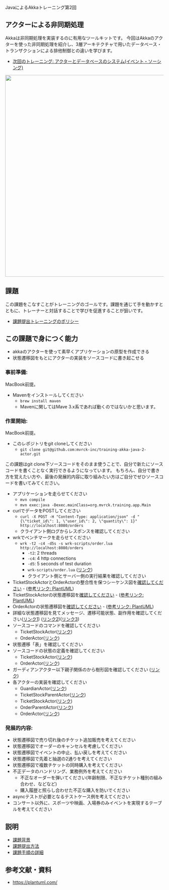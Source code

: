 JavaによるAkkaトレーニング第2回 

## アクターによる非同期処理

Akkaは非同期処理を実装するのに有用なツールキットです。
今回はAkkaのアクターを使った非同期処理を紹介し、3層アーキテクチャで用いたデータベース・トランザクションによる排他制御との違いを学びます。

- [次回のトレーニング: アクターとデータベースのシステム(イベント・ソーシング)](https://github.com/mvrck-inc/training-akka-java-3-persistence)

<p align="center">
  <img width=640 src="https://user-images.githubusercontent.com/7414320/79640175-17735500-81cb-11ea-94b3-0141d47be6ae.png">
</p>


## 課題

この課題をこなすことがトレーニングのゴールです。課題を通じて手を動かすとともに、トレーナーと対話することで学びを促進することが狙いです。

- [課題提出トレーニングのポリシー](https://github.com/mvrck-inc/training-akka-java-1-preparation/blob/master/POLICIES.md)


## この課題で身につく能力

- akkaのアクターを使って素早くアプリケーションの原型を作成できる
- 状態遷移図をもとにアクターの実装をソースコードに書き起こせる

### 事前準備:

MacBook前提。

- Mavenをインストールしてください
  - `brew install maven`
  - Mavenに関してはMave 3.x系であれば動くのではないかと思います。
  
### 作業開始:

MacBook前提。

- このレポジトリをgit cloneしてください
  - `git clone git@github.com:mvrck-inc/training-akka-java-2-actor.git`
  
この課題はgit clone下ソースコードをそのまま使うことで、自分で新たにソースコードを書くことなく実行できるようになっています。
もちろん、自分で書き方を覚えたい方や、最後の発展的内容に取り組みたい方はご自分でぜひソースコードを書いてみてください。

- アプリケーションを走らせてください
  - `mvn compile`
  - `mvn exec:java -Dexec.mainClass=org.mvrck.training.app.Main`
- curlでデータをPOSTしてください
  - `curl -X POST -H "Content-Type: application/json" -d "{\"ticket_id\": 1, \"user_id\": 2, \"quantity\": 1}"  http://localhost:8080/orders`
  - クライアント側ログからレスポンスを確認してください
- wrkでベンチマークを走らせてください
  - `wrk -t2 -c4 -d5s -s wrk-scripts/order.lua http://localhost:8080/orders`
    - `-t2`: 2 threads
    - `-c4`: 4 http connections
    - `-d5`: 5 seconds of test duration
    - `wrk-scripts/order.lua` ([リンク](./wrk-scrips/order.lua))
    - クライアント側とサーバー側の実行結果を確認してください
- TicketStockActorとOrderActorの整合性を保つシーケンス図を[確認してください](http://www.plantuml.com/plantuml/uml/SoWkIImgAStDuU9IyWW92L1m3F1KKj2rKmZ9JCvEBGakoK_ETamkoI-oKYWeoazEBIvMo2zAIItYGfS7wV47oK1L9nUb9fQaGXGZ6ssZYwAiABMu83-lE9MBoo4rBmNe3W00) - ([参考リンク: PlantUML](https://plantuml.com/sequence-diagram))
- TicketStockActorの状態遷移図を[確認してください](http://www.plantuml.com/plantuml/uml/SoWkIImgAStDuUAArefLqDMrKqWiIypCIKpAIRLII2vAJIn9rT3aGX8hB4tCAyaigLImKp10YAFhLCXCKyXBBSUdEh-qn3yjk2G_ETiAGxKjK3MIFAe4bqDgNWhGoG00) - ([参考リンク: PlantUML](https://plantuml.com/state-diagram))
- OrderActorの状態遷移図を[確認してください](http://www.plantuml.com/plantuml/uml/SoWkIImgAStDuOhMYbNGrRLJI4hDI2pBp2-oKaWkIaqiITNGv798pKi1AW40) - ([参考リンク: PlantUML](https://plantuml.com/state-diagram))
- 詳細な状態遷移図を見てメッセージ、遷移可能状態、副作用を確認してください([リンク1](http://www.plantuml.com/plantuml/uml/SoWkIImgAStDuOhMYbNGrRLJI2nBpCn9JCf9jL88ACfFJYqkzYzAIItYWekZgrB8J5F8IorNA2nDp2l9BAbKi5CmG5ETNrhYdnPSaf-SZKMvBL2vGsfU2j0H0000)) ([リンク2](http://www.plantuml.com/plantuml/uml/SoWkIImgAStDuOhMYbNGrRLJo2yjyKyBBibFphPI22ZAJqujBlOlIaajua98WDK1rLiff1OLvHSf5AKM5-Jd5QToEQJcfG3D0W00))([リンク3](http://www.plantuml.com/plantuml/uml/SoWkIImgAStDuOhMYbNGrRLJI4hDI2pBp2-oKd1FBV4lIaajue89WUM1wgmKWbAB2_BpYbEv75BpKe2w0G00))
- ソースコードのコマンドを確認してください
  - TicketStockActor([リンク](./src/main/java/org/mvrck/training/actor/TicketStockActor.java#L47L64))
  - OrderActor([リンク](./src/main/java/org/mvrck/training/actor/TicketStockActor.java#L24L39))
- 状態遷移「表」を確認してください
- ソースコードの状態の定義を確認してください
  - TicketStockActor([リンク](./src/main/java/org/mvrck/training/actor/TicketStockActor.java#L47L64))
  - OrderActor([リンク](./src/main/java/org/mvrck/training/actor/TicketStockActor.java#L24L39))
- ガーディアンアクター以下親子関係のから樹形図を確認してください ([リンク](http://www.plantuml.com/plantuml/uml/SoWkIImgAStDuUBAJyfAJIvHS2zDB4h9JCo3yKCoaxDJIu9ByfEp0nABKlDAO1B-HIcfHL0XJBM6MCICKBGQel1GvOnHU2PSN31NAUJhwc8w2KKQnM4OIj4DC2Iin8WBoKI43OROXN6eDiOkRCBba9gN0Wn_0000))
- 各アクターの実装を確認してください
  - GuardianActor([リンク](./src/main/java/org/mvrck/training/http/GuardianActor.java))
  - TicketStockParentActor([リンク](./src/main/java/org/mvrck/training/actor/TicketStockParentActor.java))
  - TicketStockActor([リンク](./src/main/java/org/mvrck/training/actor/TicketStockActor.java))
  - OrderParentActor([リンク](./src/main/java/org/mvrck/training/actor/OrderParentActor.java))
  - OrderActor([リンク](./src/main/java/org/mvrck/training/actor/OrderActor.java))

### 発展的内容:

- 状態遷移図で売り切れ後のチケット追加販売を考えてください
- 状態遷移図でオーダーのキャンセルを考慮してください
- 状態遷移図でイベントの中止、払い戻しを考えてください
- 状態遷移図で先着と抽選の2通りを考えてください
- 状態遷移図で複数チケットの同時購入を考えてください
- 不正データのハンドリング、業務例外を考えてください
  - 不正なオーダーを弾いてください(年齢制限、不正なチケット種別の組み合わせ、などなど) 
  - 購入履歴と照らし合わせた不正な購入を防いでください
- asyncテストが必要となるテストケース例を考えてください
- コンサート以外に、スポーツや映画、入場券のみイベントを実現するテーブルを考えてください

## 説明

- [課題背景](./BACKGROUND.md)
- [課題提出方法](./SUBMIT.md)
- [課題手順の詳細](./DETAILES.md)

## 参考文献・資料

- https://plantuml.com/